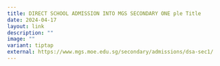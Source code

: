 ```yaml
---
title: DIRECT SCHOOL ADMISSION INTO MGS SECONDARY ONE ple Title
date: 2024-04-17
layout: link
description: ""
image: ""
variant: tiptap
external: https://www.mgs.moe.edu.sg/secondary/admissions/dsa-sec1/
---
```


